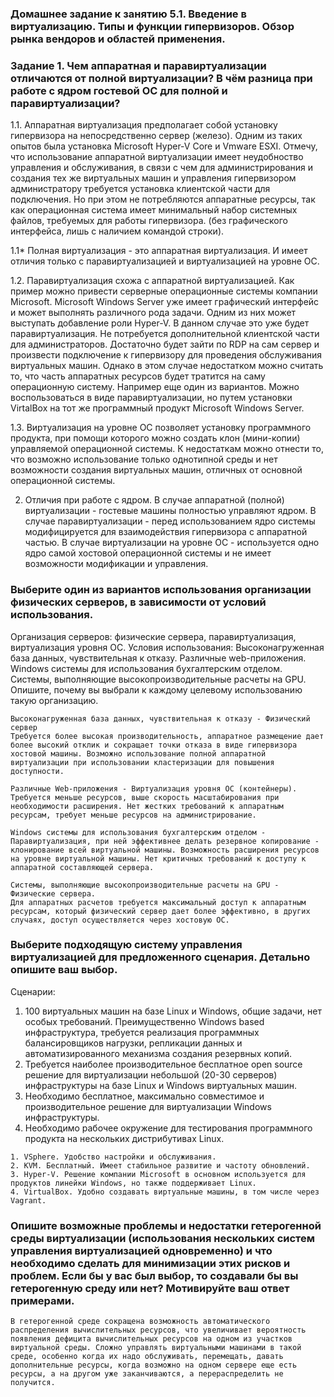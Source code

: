 
### Домашнее задание к занятию 5.1. Введение в виртуализацию. Типы и функции гипервизоров. Обзор рынка вендоров и областей применения.

### Задание 1. Чем аппаратная и паравиртуализации отличаются от полной виртуализации? В чём разница при работе с ядром гостевой ОС для полной и паравиртуализации?
 
1.1. Аппаратная виртуализация предполагает собой установку гипервизора на непосредственно сервер (железо). Одним из таких опытов была установка Microsoft Hyper-V Core и Vmware ESXI.
Отмечу, что использование аппаратной виртуализации имеет неудобноство управления и обслуживания, в связи с чем для администрирования и создания тех же виртуальных машин и управления гипервизором администратору требуется установка клиентской части для подключения.
Но при этом не потребляются аппаратные ресурсы, так как операционная система имеет минимальный набор системных файлов, требуемых для работы гипервизора. (без графического интерфейса, лишь с наличием командой строки).

1.1* Полная виртуализация - это аппаратная виртуализация. И имеет отличия только с паравиртуализацией и виртуализацией на уровне ОС.
 
1.2. Паравиртуализация схожа с аппаратной виртуализацией. Как пример можно привести серверные операционные системы компании Microsoft. Microsoft Windows Server уже имеет графический интерфейс и может выполнять различного рода задачи. 
Одним из них может выступать добавление роли Hyper-V. В данном случае это уже будет паравиртуализация. Не потребуется дополнительной клиентской части для администраторов. Достаточно будет зайти по RDP на сам сервер и произвести подключение к гипервизору 
для проведения обслуживания виртуальных машин. Однако в этом случае недостатком можно считать то, что часть аппаратных ресурсов будет тратится на саму операционную систему.
Например еще один из вариантов. Можно воспользоваться в виде паравиртуализации, но путем установки VirtalBox на тот же программный продукт Microsoft Windows Server.
 
1.3. Виртуализация на уровне ОС позволяет установку программного продукта, при помощи которого можно создать клон (мини-копии) управляемой операционной системы.
К недостаткам можно отнести то, что возможно использование только однотипной среды и нет возможности создания виртуальных машин, отличных от основной операционной системы.

2. Отличия при работе с ядром. В случае аппаратной (полной) виртуализации - гостевые машины полностью управляют ядром.
В случае паравиртуализации - перед использованием ядро системы модифицируется для взаимодействия гипервизора с аппаратной частью.
В случае виртуализации на уровне ОС - используется одно ядро самой хостовой операционной системы и не имеет возможности модификации и управления.


### Выберите один из вариантов использования организации физических серверов, в зависимости от условий использования.

Организация серверов:
физические сервера,
паравиртуализация,
виртуализация уровня ОС.
Условия использования:
Высоконагруженная база данных, чувствительная к отказу.
Различные web-приложения.
Windows системы для использования бухгалтерским отделом.
Системы, выполняющие высокопроизводительные расчеты на GPU.
Опишите, почему вы выбрали к каждому целевому использованию такую организацию.
 
```
Высоконагруженная база данных, чувствительная к отказу - Физический сервер
Требуется более высокая производительность, аппаратное размещение дает более высокий отклик и сокращает точки отказа в виде гипервизора хостовой машины. Возможно использование полной аппаратной виртуализации при использовании кластеризации для повышения доступности.
         
Различные Web-приложения - Виртуализация уровня ОС (контейнеры). Требуется меньше ресурсов, выше скорость масштабирования при необходимости расширения. Нет жестких требований к аппаратным ресурсам, требует меньше ресурсов на администрирование.
 
Windows системы для использования бухгалтерским отделом - Паравиртуализация, при ней эффективнее делать резервное копирование - клонирование всей виртуальной машины. Возможность расширения ресурсов на уровне виртуальной машины. Нет критичных требований к доступу к аппаратной составляющей сервера.
        
Системы, выполняющие высокопроизводительные расчеты на GPU - Физические сервера. 
Для аппаратных расчетов требуется максимальный доступ к аппаратным ресурсам, который физический сервер дает более эффективно, в других случаях, доступ осуществляется через хостовую ОС. 
```

### Выберите подходящую систему управления виртуализацией для предложенного сценария. Детально опишите ваш выбор.


Сценарии:
1. 100 виртуальных машин на базе Linux и Windows, общие задачи, нет особых требований. Преимущественно Windows based инфраструктура, требуется реализация программных балансировщиков нагрузки, репликации данных и автоматизированного механизма создания резервных копий.
2. Требуется наиболее производительное бесплатное open source решение для виртуализации небольшой (20-30 серверов) инфраструктуры на базе Linux и Windows виртуальных машин.
3. Необходимо бесплатное, максимально совместимое и производительное решение для виртуализации Windows инфраструктуры.
4. Необходимо рабочее окружение для тестирования программного продукта на нескольких дистрибутивах Linux.

```
1. VSphere. Удобство настройки и обслуживания. 
2. KVM. Бесплатный. Имеет стабильное развитие и частоту обновлений.
3. Hyper-V. Решение компании Microsoft в основном используется для продуктов линейки Windows, но также поддерживает Linux.
4. VirtualBox. Удобно создавать виртуальные машины, в том числе через Vagrant.
```        

### Опишите возможные проблемы и недостатки гетерогенной среды виртуализации (использования нескольких систем управления виртуализацией одновременно) и что необходимо сделать для минимизации этих рисков и проблем. Если бы у вас был выбор, то создавали бы вы гетерогенную среду или нет? Мотивируйте ваш ответ примерами.

```
В гетерогенной среде сокращена возможность автоматического распределения вычислительных ресурсов, что увеличивает вероятность появления дефицита вычислительных ресурсов на одном из участков виртуальной среды. Сложно управлять виртуальными машинами в такой среде, особенно когда их надо обслуживать, перемещать, давать дополнительные ресурсы, когда возможно на одном сервере еще есть ресурсы, а на другом уже заканчиваются, а перераспределить не получится.
```



